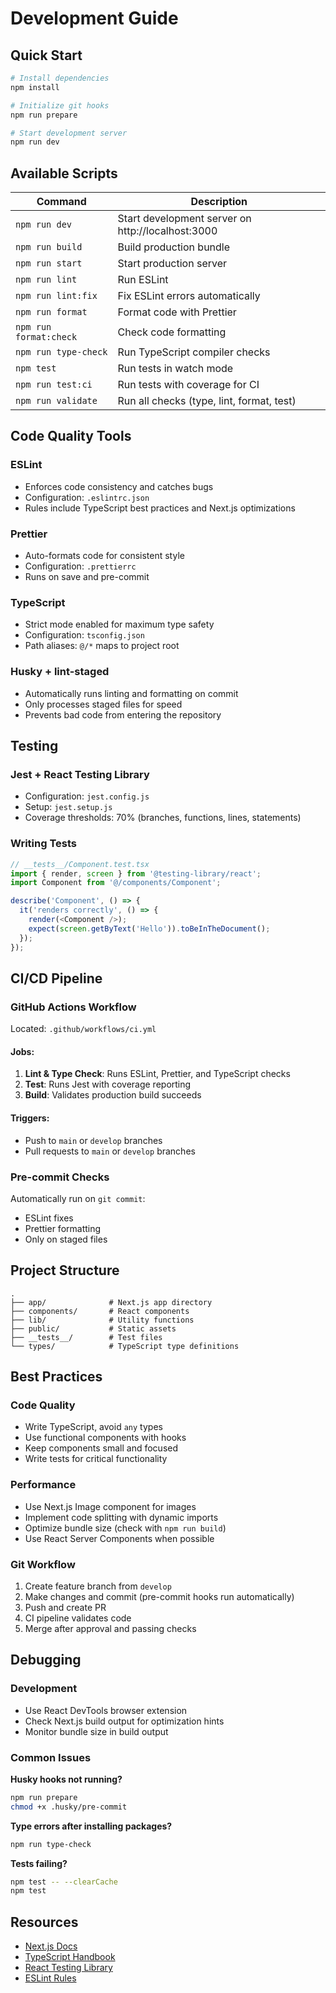# Development Guide

## Quick Start

```bash
# Install dependencies
npm install

# Initialize git hooks
npm run prepare

# Start development server
npm run dev
```

## Available Scripts

| Command                | Description                                       |
| ---------------------- | ------------------------------------------------- |
| `npm run dev`          | Start development server on http://localhost:3000 |
| `npm run build`        | Build production bundle                           |
| `npm run start`        | Start production server                           |
| `npm run lint`         | Run ESLint                                        |
| `npm run lint:fix`     | Fix ESLint errors automatically                   |
| `npm run format`       | Format code with Prettier                         |
| `npm run format:check` | Check code formatting                             |
| `npm run type-check`   | Run TypeScript compiler checks                    |
| `npm test`             | Run tests in watch mode                           |
| `npm run test:ci`      | Run tests with coverage for CI                    |
| `npm run validate`     | Run all checks (type, lint, format, test)         |

## Code Quality Tools

### ESLint

- Enforces code consistency and catches bugs
- Configuration: `.eslintrc.json`
- Rules include TypeScript best practices and Next.js optimizations

### Prettier

- Auto-formats code for consistent style
- Configuration: `.prettierrc`
- Runs on save and pre-commit

### TypeScript

- Strict mode enabled for maximum type safety
- Configuration: `tsconfig.json`
- Path aliases: `@/*` maps to project root

### Husky + lint-staged

- Automatically runs linting and formatting on commit
- Only processes staged files for speed
- Prevents bad code from entering the repository

## Testing

### Jest + React Testing Library

- Configuration: `jest.config.js`
- Setup: `jest.setup.js`
- Coverage thresholds: 70% (branches, functions, lines, statements)

### Writing Tests

```typescript
// __tests__/Component.test.tsx
import { render, screen } from '@testing-library/react';
import Component from '@/components/Component';

describe('Component', () => {
  it('renders correctly', () => {
    render(<Component />);
    expect(screen.getByText('Hello')).toBeInTheDocument();
  });
});
```

## CI/CD Pipeline

### GitHub Actions Workflow

Located: `.github/workflows/ci.yml`

#### Jobs:

1. **Lint & Type Check**: Runs ESLint, Prettier, and TypeScript checks
2. **Test**: Runs Jest with coverage reporting
3. **Build**: Validates production build succeeds

#### Triggers:

- Push to `main` or `develop` branches
- Pull requests to `main` or `develop` branches

### Pre-commit Checks

Automatically run on `git commit`:

- ESLint fixes
- Prettier formatting
- Only on staged files

## Project Structure

```
.
├── app/              # Next.js app directory
├── components/       # React components
├── lib/              # Utility functions
├── public/           # Static assets
├── __tests__/        # Test files
└── types/            # TypeScript type definitions
```

## Best Practices

### Code Quality

- Write TypeScript, avoid `any` types
- Use functional components with hooks
- Keep components small and focused
- Write tests for critical functionality

### Performance

- Use Next.js Image component for images
- Implement code splitting with dynamic imports
- Optimize bundle size (check with `npm run build`)
- Use React Server Components when possible

### Git Workflow

1. Create feature branch from `develop`
2. Make changes and commit (pre-commit hooks run automatically)
3. Push and create PR
4. CI pipeline validates code
5. Merge after approval and passing checks

## Debugging

### Development

- Use React DevTools browser extension
- Check Next.js build output for optimization hints
- Monitor bundle size in build output

### Common Issues

**Husky hooks not running?**

```bash
npm run prepare
chmod +x .husky/pre-commit
```

**Type errors after installing packages?**

```bash
npm run type-check
```

**Tests failing?**

```bash
npm test -- --clearCache
npm test
```

## Resources

- [Next.js Docs](https://nextjs.org/docs)
- [TypeScript Handbook](https://www.typescriptlang.org/docs/)
- [React Testing Library](https://testing-library.com/react)
- [ESLint Rules](https://eslint.org/docs/rules/)

